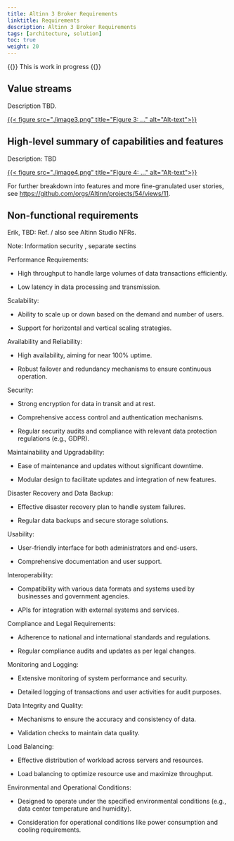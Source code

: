 ```yaml
---
title: Altinn 3 Broker Requirements
linktitle: Requirements
description: Altinn 3 Broker Requirements
tags: [architecture, solution]
toc: true
weight: 20
---
```


{{<notice warning>}} <!-- info -->
This is work in progress
{{</notice>}}

## Value streams

Description TBD.

[{{< figure src="./image3.png" title="Figure 3: ..." alt="Alt-text">}}](https://altinn.github.io/ark/models/archi-all/?view=id-10895c7502b84511bb272d77e91ecb00)


## High-level summary of capabilities and features

Description: TBD

[{{< figure src="./image4.png" title="Figure 4: ..." alt="Alt-text">}}](https://www.vg.no)


For further breakdown into features and more fine-granulated user
stories, see <https://github.com/orgs/Altinn/projects/54/views/11>.

## Non-functional requirements

Erik, TBD: Ref. / also see Altinn Studio NFRs.

Note: Information security , separate sectins

Performance Requirements:

- High throughput to handle large volumes of data transactions
  efficiently.

- Low latency in data processing and transmission.

Scalability:

- Ability to scale up or down based on the demand and number of users.

- Support for horizontal and vertical scaling strategies.

Availability and Reliability:

- High availability, aiming for near 100% uptime.

- Robust failover and redundancy mechanisms to ensure continuous
  operation.

Security:

- Strong encryption for data in transit and at rest.

- Comprehensive access control and authentication mechanisms.

- Regular security audits and compliance with relevant data protection
  regulations (e.g., GDPR).

Maintainability and Upgradability:

- Ease of maintenance and updates without significant downtime.

- Modular design to facilitate updates and integration of new features.

Disaster Recovery and Data Backup:

- Effective disaster recovery plan to handle system failures.

- Regular data backups and secure storage solutions.

Usability:

- User-friendly interface for both administrators and end-users.

- Comprehensive documentation and user support.

Interoperability:

- Compatibility with various data formats and systems used by businesses
  and government agencies.

- APIs for integration with external systems and services.

Compliance and Legal Requirements:

- Adherence to national and international standards and regulations.

- Regular compliance audits and updates as per legal changes.

Monitoring and Logging:

- Extensive monitoring of system performance and security.

- Detailed logging of transactions and user activities for audit
  purposes.

Data Integrity and Quality:

- Mechanisms to ensure the accuracy and consistency of data.

- Validation checks to maintain data quality.

Load Balancing:

- Effective distribution of workload across servers and resources.

- Load balancing to optimize resource use and maximize throughput.

Environmental and Operational Conditions:

- Designed to operate under the specified environmental conditions
  (e.g., data center temperature and humidity).

- Consideration for operational conditions like power consumption and
  cooling requirements.
